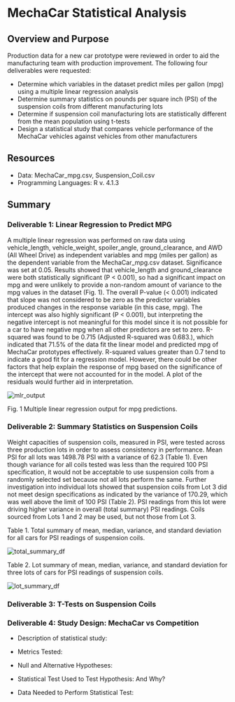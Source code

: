 # MechaCar Statistical Analysis
## Overview and Purpose
Production data for a new car prototype were reviewed in order to aid the manufacturing team with production improvement. The following four deliverables were requested:
- Determine which variables in the dataset predict miles per gallon (mpg) using a multiple linear regression analysis
- Determine summary statistics on pounds per square inch (PSI) of the suspension coils from different manufacturing lots
- Determine if suspension coil manufacturing lots are statistically different from the mean population using t-tests
- Design a statistical study that compares vehicle performance of the MechaCar vehicles against vehicles from other manufacturers

## Resources
- Data: MechaCar_mpg.csv, Suspension_Coil.csv
- Programming Languages: R v. 4.1.3

## Summary
### Deliverable 1: Linear Regression to Predict MPG
A multiple linear regression was performed on raw data using vehicle_length, vehicle_weight, spoiler_angle, ground_clearance, and AWD (All Wheel Drive) as independent variables and mpg (miles per gallon) as the dependent variable from the MechaCar_mpg.csv dataset. Significance was set at 0.05.  Results showed that vehicle_length and ground_clearance were both statistically significant  (P < 0.001), so had a significant impact on mpg and were unlikely to provide a non-random amount of variance to the mpg values in the dataset (Fig. 1). The overall P-value (< 0.001) indicated that slope was not considered to be zero as the predictor variables produced changes in the response variable (in this case, mpg). The intercept was also highly significant (P < 0.001), but interpreting the negative intercept is not meaningful for this model since it is not possible for a car to have negative mpg when all other predictors are set to zero. R-squared was found to be 0.715 (Adjusted R-squared was 0.683.), which indicated that 71.5% of the data fit the linear model and predicted mpg of MechaCar prototypes effectively. R-squared values greater than 0.7 tend to indicate a good fit for a regression model. However, there could be other factors that help explain the response of mpg based on the significance of the intercept that were not accounted for in the model. A plot of the residuals would further aid in interpretation.


![mlr_output](https://user-images.githubusercontent.com/95387273/160720457-baef765f-aa11-4957-9671-59ed8b63507f.png)

Fig. 1 Multiple linear regression output for mpg predictions.


### Deliverable 2:  Summary Statistics on Suspension Coils
Weight capacities of suspension coils, measured in PSI, were tested across three production lots in order to assess consistency in performance. Mean PSI for all lots was 1498.78 PSI with a variance of 62.3 (Table 1).  Even though variance for all coils tested was less than the required 100 PSI specification, it would not be acceptable to use suspension coils from a randomly selected set because not all lots perform the same.  Further investigation into individual lots showed that suspension coils from Lot 3 did not meet design specifications as indicated by the variance of 170.29, which was well above the limit of 100 PSI (Table 2). PSI readings from this lot were driving higher variance in overall (total summary) PSI readings.  Coils sourced from Lots 1 and 2 may be used, but not those from Lot 3.


Table 1.  Total summary of mean, median, variance, and standard deviation for all cars for PSI readings of suspension coils.

![total_summary_df](https://user-images.githubusercontent.com/95387273/160863100-09130db4-3e91-4547-8c68-5b18077bc9fa.png)

Table 2.  Lot summary of mean, median, variance, and standard deviation for three lots of cars for PSI readings of suspension coils.

![lot_summary_df](https://user-images.githubusercontent.com/95387273/160863138-d2f3af2c-3d73-4a2c-a454-9d702dc402ec.png)


### Deliverable 3:  T-Tests on Suspension Coils



### Deliverable 4: Study Design:  MechaCar vs Competition
- Description of statistical study:


- Metrics Tested:

- Null and Alternative Hypotheses:

- Statistical Test Used to Test Hypothesis: And Why?

- Data Needed to Perform Statistical Test:

